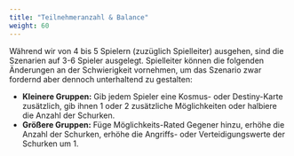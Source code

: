 ```yaml
---
title: "Teilnehmeranzahl & Balance"
weight: 60
---
```


Während wir von 4 bis 5 Spielern (zuzüglich Spielleiter) ausgehen, sind die
Szenarien auf 3-6 Spieler ausgelegt. Spielleiter können die folgenden
Änderungen an der Schwierigkeit vornehmen, um das Szenario zwar fordernd aber
dennoch unterhaltend zu gestalten:

* **Kleinere Gruppen:** Gib jedem Spieler eine Kosmus- oder Destiny-Karte
	zusätzlich, gib ihnen 1 oder 2 zusätzliche Möglichkeiten oder halbiere die
  Anzahl der Schurken.  
* **Größere Gruppen:** Füge Möglichkeits-Rated Gegener hinzu, erhöhe die Anzahl
	der Schurken, erhöhe die Angriffs- oder Verteidigungswerte der Schurken um 1.
